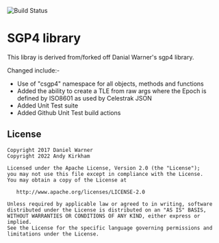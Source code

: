 
![Build Status](https://github.com/GM4AJK/libcsgp4/actions/workflows/cmake.yml/badge.svg)

# SGP4 library

This libray is derived from/forked off Danial Warner's sgp4 library.

Changed include:-

* Use of "csgp4" namespace for all objects, methods and functions
* Added the ability to create a TLE from raw args where the Epoch is defined by ISO8601 as used by Celestrak JSON
* Added Unit Test suite
* Added Github Unit Test build actions


## License


    Copyright 2017 Daniel Warner
    Copyright 2022 Andy Kirkham

    Licensed under the Apache License, Version 2.0 (the "License");
    you may not use this file except in compliance with the License.
    You may obtain a copy of the License at

       http://www.apache.org/licenses/LICENSE-2.0

    Unless required by applicable law or agreed to in writing, software
    distributed under the License is distributed on an "AS IS" BASIS,
    WITHOUT WARRANTIES OR CONDITIONS OF ANY KIND, either express or implied.
    See the License for the specific language governing permissions and
    limitations under the License.
    